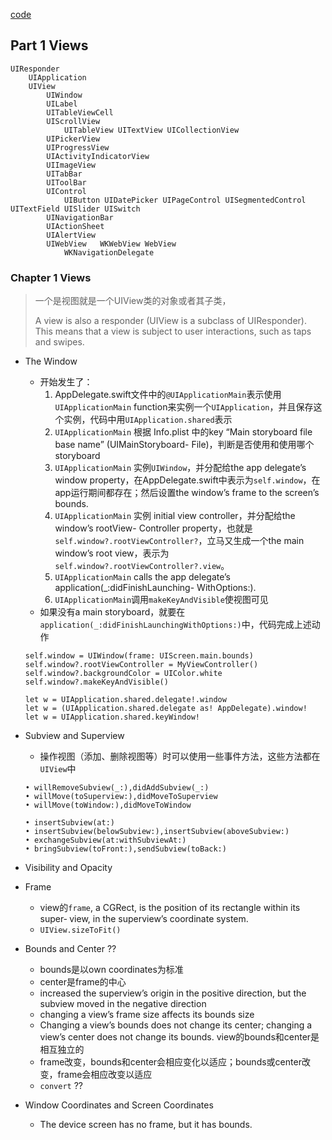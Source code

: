 [code]( http://github.com/mattneub/Programming-iOS-Book-Examples)

## Part 1 Views
```
UIResponder
    UIApplication
    UIView  
        UIWindow
        UILabel
        UITableViewCell
        UIScrollView    
            UITableView UITextView UICollectionView
        UIPickerView
        UIProgressView
        UIActivityIndicatorView
        UIImageView
        UITabBar 
        UIToolBar
        UIControl   
            UIButton UIDatePicker UIPageControl UISegmentedControl UITextField UISlider UISwitch 
        UINavigationBar
        UIActionSheet
        UIAlertView
        UIWebView   WKWebView WebView
            WKNavigationDelegate 
```




### Chapter 1 Views 
> 一个是视图就是一个UIView类的对象或者其子类，
> 
> A view is also a responder (UIView is a subclass of UIResponder). This means that a view is subject to user interactions, such as taps and swipes. 

- The Window
    + 开始发生了：
        1. AppDelegate.swift文件中的`@UIApplicationMain`表示使用`UIApplicationMain` function来实例一个`UIApplication`，并且保存这个实例，代码中用`UIApplication.shared`表示
        2. `UIApplicationMain` 根据 Info.plist 中的key “Main storyboard file base name” (UIMainStoryboard- File)，判断是否使用和使用哪个storyboard
        3. `UIApplicationMain` 实例`UIWindow`，并分配给the app delegate’s window property，在AppDelegate.swift中表示为`self.window`，在app运行期间都存在；然后设置the window’s frame to the screen’s bounds. 
        4. `UIApplicationMain`  实例 initial view controller，并分配给the window’s rootView- Controller property，也就是`self.window?.rootViewController?`，立马又生成一个the main window’s root view，表示为`self.window?.rootViewController?.view`。
        5. `UIApplicationMain` calls the app delegate’s application(_:didFinishLaunching- WithOptions:).
        6. `UIApplicationMain`调用`makeKeyAndVisible`使视图可见
    + 如果没有a main storyboard，就要在`application(_:didFinishLaunchingWithOptions:)`中，代码完成上述动作
    ```
    self.window = UIWindow(frame: UIScreen.main.bounds)
    self.window?.rootViewController = MyViewController()
    self.window?.backgroundColor = UIColor.white
    self.window?.makeKeyAndVisible()
    ```

    ```
    let w = UIApplication.shared.delegate!.window
    let w = (UIApplication.shared.delegate as! AppDelegate).window!
    let w = UIApplication.shared.keyWindow!
    ```

- Subview and Superview
    + 操作视图（添加、删除视图等）时可以使用一些事件方法，这些方法都在`UIView`中
    ```
    • willRemoveSubview(_:),didAddSubview(_:) 
    • willMove(toSuperview:),didMoveToSuperview 
    • willMove(toWindow:),didMoveToWindow

    • insertSubview(at:)
    • insertSubview(belowSubview:),insertSubview(aboveSubview:) 
    • exchangeSubview(at:withSubviewAt:)
    • bringSubview(toFront:),sendSubview(toBack:)
    ```

- Visibility and Opacity

- Frame
    + view的`frame`, a CGRect, is the position of its rectangle within its super‐ view, in the superview’s coordinate system.
    + `UIView.sizeToFit()`

- Bounds and Center ??
    + bounds是以own coordinates为标准
    + center是frame的中心
    + increased the superview’s origin in the positive direction, but the subview moved in the negative direction
    + changing a view’s frame size affects its bounds size
    + Changing a view’s bounds does not change its center; changing a view’s center does not change its bounds. view的bounds和center是相互独立的
    + frame改变，bounds和center会相应变化以适应；bounds或center改变，frame会相应改变以适应
    + `convert` ??

- Window Coordinates and Screen Coordinates
    + The device screen has no frame, but it has bounds.


